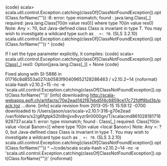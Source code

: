 {code}
scala> scala.util.control.Exception.catching(classOf[ClassNotFoundException]).opt(Class.forName(""))
<console>:8: error: type mismatch;
 found   : java.lang.Class[_]
 required: java.lang.Class[?0(in value res0)] where type ?0(in value res0)
Note: Any >: ?0, but Java-defined class Class is invariant in type T.
You may wish to investigate a wildcard type such as `_ >: ?0`. (SLS 3.2.10)
              scala.util.control.Exception.catching(classOf[ClassNotFoundException]).opt(Class.forName(""))
                                                                                                      ^
{code}

If I set the type parameter explicitly, it compiles:
{code}
scala> scala.util.control.Exception.catching(classOf[ClassNotFoundException]).opt[Class[_]](Class.forName(""))
res0: Option[java.lang.Class[_]] = None
{code}

Fixed along with SI-5886 in 01716c8d8553a027cb0583f90409652128286463 / v2.10.2~14
{noformat}
scala-hash v2.10.2~15 -nc -e 'scala.util.control.Exception.catching(classOf[ClassNotFoundException]).opt(Class.forName(""))'
[info] downloading http://scala-webapps.epfl.ch/artifacts/70e2ead142f87ebd5f4c6859ce17c72fdff8bd3b/pack.tgz ...done.
[info] scala revision from 2013-05-15 15:59:12 -0700 downloaded to /Users/jason/usr/scala-v2.10.1-318-g70e2ead
/var/folders/s2/g6fgtpk52hl8njjvx8vyzr9r0000gn/T/scalacmd861028181716928737.scala:1: error: type mismatch;
 found   : Class[_]
 required: Class[?0(in value <local $anon>)] where type ?0(in value <local $anon>)
Note: Any >: ?0, but Java-defined class Class is invariant in type T.
You may wish to investigate a wildcard type such as `_ >: ?0`. (SLS 3.2.10)
scala.util.control.Exception.catching(classOf[ClassNotFoundException]).opt(Class.forName(""))
                                                                                        ^
  ~/code/scala scala-hash v2.10.2~14 -nc -e 'scala.util.control.Exception.catching(classOf[ClassNotFoundException]).opt(Class.forName(""))'
{noformat}
